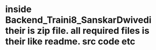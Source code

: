# inside Backend_Traini8_SanskarDwivedi their is zip file. all required files is their like readme. src code etc
